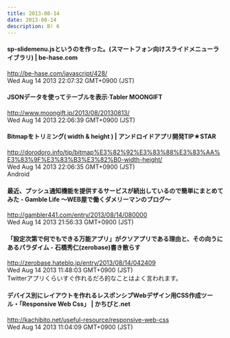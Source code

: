 ```yaml
---
title: 2013-08-14
date: 2013-08-14
description: B! 6
---
```


#### sp-slidemenu.jsというのを作った。(スマートフォン向けスライドメニューライブラリ) | be-hase.com
http://be-hase.com/javascript/428/<br>
Wed Aug 14 2013 22:07:32 GMT+0900 (JST)<br>


#### JSONデータを使ってテーブルを表示·Tabler MOONGIFT
http://www.moongift.jp/2013/08/20130813/<br>
Wed Aug 14 2013 22:06:39 GMT+0900 (JST)<br>


####   Bitmapをトリミング( width & height ) | アンドロイドアプリ開発TIP★STAR
http://dorodoro.info/tip/bitmap%E3%82%92%E3%83%88%E3%83%AA%E3%83%9F%E3%83%B3%E3%82%B0-width-height/<br>
Wed Aug 14 2013 22:06:35 GMT+0900 (JST)<br>
Android


#### 最近、プッシュ通知機能を提供するサービスが続出しているので簡単にまとめてみた - Gamble Life ～WEB屋で働くダメリーマンのブログ～
http://gambler441.com/entry/2013/08/14/080000<br>
Wed Aug 14 2013 21:56:33 GMT+0900 (JST)<br>


#### 「設定次第で何でもできる万能アプリ」がクソアプリである理由と、その向うにあるパラダイム - 石橋秀仁(zerobase)書き散らす
http://zerobase.hateblo.jp/entry/2013/08/14/042409<br>
Wed Aug 14 2013 11:48:03 GMT+0900 (JST)<br>
Twitterアプリくらいすぐ作れるだろ的なことはよく言われます。


#### デバイス別にレイアウトを作れるレスポンシブWebデザイン用CSS作成ツール・「Responsive Web Css」 | かちびと.net
http://kachibito.net/useful-resource/responsive-web-css<br>
Wed Aug 14 2013 11:04:09 GMT+0900 (JST)<br>


